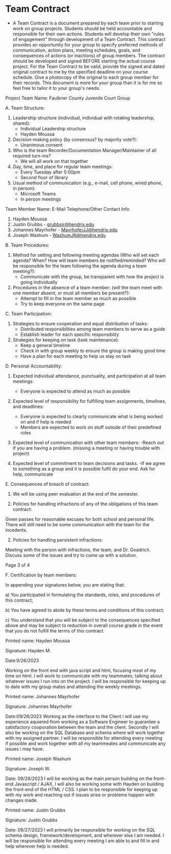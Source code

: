 # Team Contract
- A Team Contract is a document prepared by each team prior to starting work on group projects.
Students should be held accountable and responsible for their own actions. Students will develop their
own "rules of engagement" through development of a Team Contract. This contract provides an
opportunity for your group to specify preferred methods of communication, action plans, meeting
schedules, goals, and consequences of actions (or inactions) of group members. The contract should be
developed and signed BEFORE starting the actual course project. For the Team Contract to be valid,
provide the signed and dated original contract to me by the specified deadline on your course
schedule. Give a photocopy of the original to each group member for their records. This
document is more for your group than it is for me so feel free to tailor it to your group's needs.

Project Team Name: Faulkner County Juvenile Court Group

A. Team Structure:
1. Leadership structure (individual, individual with rotating leadership, shared):
	- Individual Leadership structure
	- Hayden Moussa
2. Decision-making policy (by consensus? by majority vote?):
	- Unanimous consent
3. Who is the team Recorder/Documentation Manager/Maintainer of all required turn-ins?
 	- We will all work on that together
4. Day, time, and place for regular team meetings:
	- Every Tuesday after 5:00pm
	- Second floor of library
5. Usual method of communication (e.g., e-mail, cell phone, wired phone, in person):
	- Microsoft Teams
	- In person meetings

Team Member Name: E-Mail Telephone/Other Contact Info
1. Hayden Moussa
2. Justin Grubbs - grubbsjr@hendrix.edu
3. Johannes Mayrhofer - MayrhoferJJ@hendrix.edu
4. Joseph Washum - WashumJK@hendrix.edu

B. Team Procedures:
1. Method for setting and following meeting agendas (Who will set each agenda? When? How will team
members be notified/reminded? Who will be responsible for the team following the agenda during a
team meeting?):
	- Communicate with the group, be transparent with how the project is going individually
2. Procedures in the absence of a team member: (will the team meet with one member absent, or must
all members be present?):
	- Attempt to fill in the team member as much as possible
	- Try to keep everyone on the same page

C. Team Participation:
1. Strategies to ensure cooperation and equal distribution of tasks:
	- Distributed responsiblities among team members to serve as a guide
	- Establish leader for each specific responsiblity
2. Strategies for keeping on task (task maintenance):
	- Keep a general timeline
	- Check in with group weekly to ensure the group is making good time
	- Have a plan for each meeting to help us stay on task

D. Personal Accountability:
1. Expected individual attendance, punctuality, and participation at all team meetings:
	- Everyone is expected to attend as much as possible
2. Expected level of responsibility for fulfilling team assignments, timelines, and deadlines:
	- Everyone is expected to clearly communicate what is being worked on and if help is needed
	- Members are expected to work on stuff outside of their predefined roles

3. Expected level of communication with other team members:
	-Reach out if you are having a problem. (missing a meeting or having trouble with project)
4. Expected level of commitment to team decisions and tasks.
	-If we agree to something as a group and it is possible fulfil do your end. Ask for help, communicate
	
E. Consequences of breach of contract:
1. We will be using peer evaluation at the end of the semester.


1. Policies for handling infractions of any of the obligations of this team contract:

Given passes for reasonable excuses for both school and personal life. There will still need to be some communication with the team for the incedents.


2. Policies for handling persistent infractions:

Meeting with the person with infractions, the team, and Dr. Goadrich. Discuss some of the issues and try to come up with a solution.


 Page 3 of 4


F. Certification by team members:


In appending your signatures below, you are stating that:


a) You participated in formulating the standards, roles, and procedures of this contract;


b) You have agreed to abide by these terms and conditions of this contract;


c) You understand that you will be subject to the consequences specified above and may be subject to
reduction in overall course grade in the event that you do not fulfill the terms of this contract.


Printed
name: Hayden Moussa

Signature: Hayden M.

Date:9/26/2023

Working on the front end with java script and html, focusing most of my time on html. I will work to communicate with my teammates, talking about whatever issues I run into on the project. I will be responsible for keeping up to date with my group mates and attending the weekly meetings.


Printed
name: Johannes Mayrhofer

Signature: Johannes Mayrhofer

 Date:09/26/2023
Working as the interface to the Client i will use my experience aquiered from working as a Software Engineer to guarantee a satisfactory cooporation between the team and the client. Secondly I will also be working on the SQL Database and schema where will work together with my assigned partner. I will be responsible for attending every meeting if possible and work together with all my teammeates and communicate any issues i may have.

Printed
name: Joseph Washum

Signature: Joseph W.

Date: 09/26/2023
I will be working as the main person building on the front-end Javascript / AJAX, I will also be working some with Hayden on building the front-end of the HTML / CSS. I plan to be responsible for keeping up with my work and reaching out if issues arise or problems happen with changes made.

Printed 
name: Justin Grubbs

Signature: Justin Grubbs 

Date: 09/27/2023
I will primarily be responsible for working on the SQL schema design, framework/development, and wherever else I am needed. I will be responsible for attending every meeting I am able to and fill in and help wherever help is needed.









